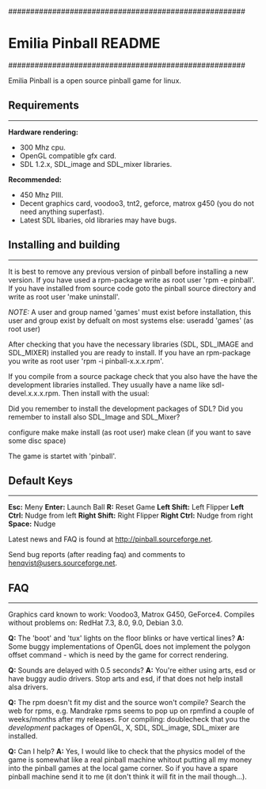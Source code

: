 ######################################################
# Emilia Pinball README
######################################################

Emilia Pinball is a open source pinball game for linux.

## Requirements
-----

**Hardware rendering:**
* 300 Mhz cpu.
* OpenGL compatible gfx card.
* SDL 1.2.x, SDL_image and SDL_mixer libraries.

**Recommended:**
* 450 Mhz PIII.
* Decent graphics card, voodoo3, tnt2, geforce, matrox g450 (you do not need anything superfast).
*  Latest SDL libaries, old libraries may have bugs.

## Installing and building
-----

It is best to remove any previous version of pinball before installing a new 
version. If you have used a rpm-package write as root user 'rpm -e pinball'. 
If you have installed from source code goto the pinball source directory and 
write as root user 'make uninstall'.

_NOTE:_ A user and group named 'games' must exist before installation, this
user and group exist by defualt on most systems else:
useradd 'games' (as root user)

After checking that you have the necessary libraries (SDL, SDL_IMAGE and
SDL_MIXER) installed you are ready to install. If you have an rpm-package 
you write as root user 'rpm -i pinball-x.x.x.rpm'.

If you compile from a source package check that you also have the have the 
development libraries installed. They usually have a name like 
sdl-devel.x.x.x.rpm. Then install with the usual:

Did you remember to install the development packages of SDL? Did you remember
to install also SDL_Image and SDL_Mixer?

configure
make 
make install (as root user)
make clean (if you want to save some disc space)

The game is startet with 'pinball'.

## Default Keys
-----

**Esc:** Meny
**Enter:** Launch Ball
**R:** Reset Game
**Left Shift:** Left Flipper
**Left Ctrl:** Nudge from left
**Right Shift:** Right Flipper
**Right Ctrl:** Nudge from right
**Space:** Nudge

Latest news and FAQ is found at http://pinball.sourceforge.net.

Send bug reports (after reading faq) and comments to
henqvist@users.sourceforge.net.

## FAQ
-----

Graphics card known to work: Voodoo3, Matrox G450, GeForce4.
Compiles without problems on: RedHat 7.3, 8.0, 9.0, Debian 3.0.

**Q:** The 'boot' and 'tux' lights on the floor blinks or have vertical
lines?
**A:** Some buggy implementations of OpenGL does not implement the polygon
offset command - which is need by the game for correct rendering.

**Q:** Sounds are delayed with 0.5 seconds?
**A:** You're either using arts, esd or have buggy audio drivers. Stop
arts and esd, if that does not help install alsa drivers.

**Q:** The rpm doesn't fit my dist and the source won't compile?
Search the web for rpms, e.g. Mandrake rpms seems to pop up on
rpmfind a couple of weeks/months after my releases. For compiling:
doublecheck that you the _development_ packages of OpenGL, X, SDL,
SDL_image, SDL_mixer are installed.

**Q:** Can I help?
**A:** Yes, I would like to check that the physics model of the game is
somewhat like a real pinball machine whitout putting all my money into
the pinball games at the local game corner. So if you have a spare
pinball machine send it to me (it don't think it will fit in the
mail though...).
